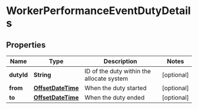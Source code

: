 

# WorkerPerformanceEventDutyDetails

## Properties

Name | Type | Description | Notes
------------ | ------------- | ------------- | -------------
**dutyId** | **String** | ID of the duty within the allocate system |  [optional]
**from** | [**OffsetDateTime**](OffsetDateTime.md) | When the duty started |  [optional]
**to** | [**OffsetDateTime**](OffsetDateTime.md) | When the duty ended |  [optional]



